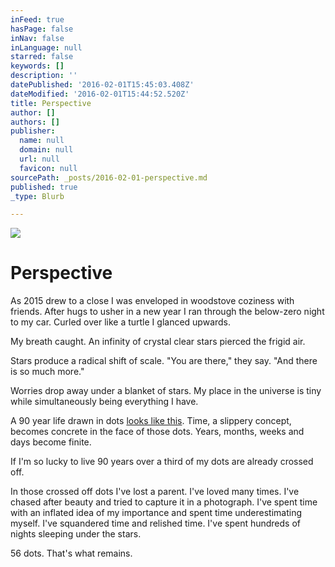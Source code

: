 ```yaml
---
inFeed: true
hasPage: false
inNav: false
inLanguage: null
starred: false
keywords: []
description: ''
datePublished: '2016-02-01T15:45:03.408Z'
dateModified: '2016-02-01T15:44:52.520Z'
title: Perspective
author: []
authors: []
publisher:
  name: null
  domain: null
  url: null
  favicon: null
sourcePath: _posts/2016-02-01-perspective.md
published: true
_type: Blurb

---
```

![](https://the-grid-user-content.s3-us-west-2.amazonaws.com/ce20b345-0754-4b51-8510-2b431fc2904d.jpg)

# Perspective

As 2015 drew to a close I was enveloped in woodstove coziness with 
friends. After hugs to usher in a new year I ran through the below-zero 
night to my car. Curled over like a turtle I glanced upwards.

My breath caught. An infinity of crystal clear stars pierced the frigid air.

Stars produce a radical shift of scale. "You are there," they say. "And there is so much more."

Worries drop away under a blanket of stars. My place in the universe is tiny while simultaneously being everything I have.

A 90 year life drawn in dots [looks like this][0]. Time, a slippery concept, becomes concrete in the face of those dots. Years, months, weeks and days become finite.

If I'm so lucky to live 90 years over a third of my dots are already crossed off.

In those crossed off dots I've lost a parent. I've loved many times. 
I've chased after beauty and tried to capture it in a photograph. I've 
spent time with an inflated idea of my importance and spent time 
underestimating myself. I've squandered time and relished time. I've 
spent hundreds of nights sleeping under the stars.

56 dots. That's what remains.

[0]: http://waitbutwhy.com/2015/12/the-tail-end.html